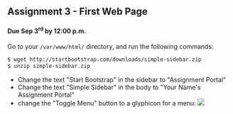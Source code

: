## Assignment 3 - First Web Page

#### Due Sep 3<sup>rd</sup> by 12:00 p.m.

Go to your `/var/www/html/` directory, and run the following commands:

```bash
$ wget http://startbootstrap.com/downloads/simple-sidebar.zip
$ unzip simple-sidebar.zip
```

- Change the text "Start Bootstrap" in the sidebar to "Assignment Portal"
- Change the text "Simple Sidebar" in the body to "Your Name's Assignment Portal"
- change the "Toggle Menu" button to a glyphicon for a menu: ![](http://f.cl.ly/items/3z1B1V0r40032w0C1M2D/Screenshot%202014-08-27%2011.50.08.png)
